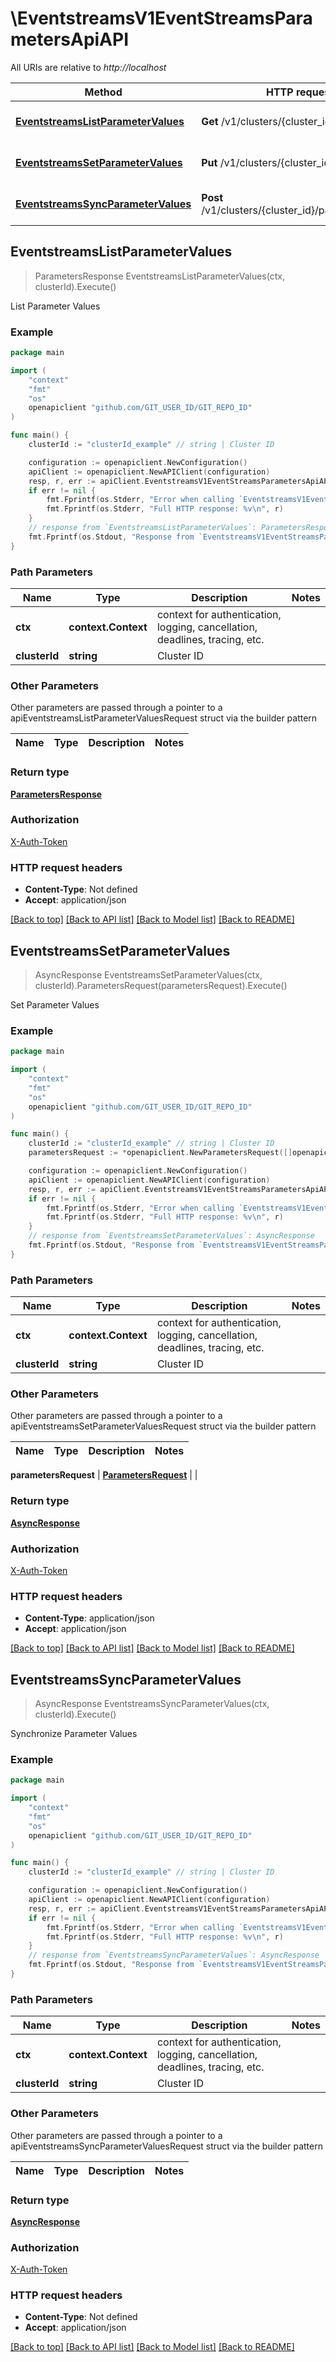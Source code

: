 # \EventstreamsV1EventStreamsParametersApiAPI

All URIs are relative to *http://localhost*

Method | HTTP request | Description
------------- | ------------- | -------------
[**EventstreamsListParameterValues**](EventstreamsV1EventStreamsParametersApiAPI.md#EventstreamsListParameterValues) | **Get** /v1/clusters/{cluster_id}/parameters | List Parameter Values
[**EventstreamsSetParameterValues**](EventstreamsV1EventStreamsParametersApiAPI.md#EventstreamsSetParameterValues) | **Put** /v1/clusters/{cluster_id}/parameters | Set Parameter Values
[**EventstreamsSyncParameterValues**](EventstreamsV1EventStreamsParametersApiAPI.md#EventstreamsSyncParameterValues) | **Post** /v1/clusters/{cluster_id}/parameters/sync | Synchronize Parameter Values



## EventstreamsListParameterValues

> ParametersResponse EventstreamsListParameterValues(ctx, clusterId).Execute()

List Parameter Values



### Example

```go
package main

import (
	"context"
	"fmt"
	"os"
	openapiclient "github.com/GIT_USER_ID/GIT_REPO_ID"
)

func main() {
	clusterId := "clusterId_example" // string | Cluster ID

	configuration := openapiclient.NewConfiguration()
	apiClient := openapiclient.NewAPIClient(configuration)
	resp, r, err := apiClient.EventstreamsV1EventStreamsParametersApiAPI.EventstreamsListParameterValues(context.Background(), clusterId).Execute()
	if err != nil {
		fmt.Fprintf(os.Stderr, "Error when calling `EventstreamsV1EventStreamsParametersApiAPI.EventstreamsListParameterValues``: %v\n", err)
		fmt.Fprintf(os.Stderr, "Full HTTP response: %v\n", r)
	}
	// response from `EventstreamsListParameterValues`: ParametersResponse
	fmt.Fprintf(os.Stdout, "Response from `EventstreamsV1EventStreamsParametersApiAPI.EventstreamsListParameterValues`: %v\n", resp)
}
```

### Path Parameters


Name | Type | Description  | Notes
------------- | ------------- | ------------- | -------------
**ctx** | **context.Context** | context for authentication, logging, cancellation, deadlines, tracing, etc.
**clusterId** | **string** | Cluster ID | 

### Other Parameters

Other parameters are passed through a pointer to a apiEventstreamsListParameterValuesRequest struct via the builder pattern


Name | Type | Description  | Notes
------------- | ------------- | ------------- | -------------


### Return type

[**ParametersResponse**](ParametersResponse.md)

### Authorization

[X-Auth-Token](../README.md#X-Auth-Token)

### HTTP request headers

- **Content-Type**: Not defined
- **Accept**: application/json

[[Back to top]](#) [[Back to API list]](../README.md#documentation-for-api-endpoints)
[[Back to Model list]](../README.md#documentation-for-models)
[[Back to README]](../README.md)


## EventstreamsSetParameterValues

> AsyncResponse EventstreamsSetParameterValues(ctx, clusterId).ParametersRequest(parametersRequest).Execute()

Set Parameter Values



### Example

```go
package main

import (
	"context"
	"fmt"
	"os"
	openapiclient "github.com/GIT_USER_ID/GIT_REPO_ID"
)

func main() {
	clusterId := "clusterId_example" // string | Cluster ID
	parametersRequest := *openapiclient.NewParametersRequest([]openapiclient.ParameterRequest{*openapiclient.NewParameterRequest("Id_example", "NewValue_example", "OldValue_example")}) // ParametersRequest | 

	configuration := openapiclient.NewConfiguration()
	apiClient := openapiclient.NewAPIClient(configuration)
	resp, r, err := apiClient.EventstreamsV1EventStreamsParametersApiAPI.EventstreamsSetParameterValues(context.Background(), clusterId).ParametersRequest(parametersRequest).Execute()
	if err != nil {
		fmt.Fprintf(os.Stderr, "Error when calling `EventstreamsV1EventStreamsParametersApiAPI.EventstreamsSetParameterValues``: %v\n", err)
		fmt.Fprintf(os.Stderr, "Full HTTP response: %v\n", r)
	}
	// response from `EventstreamsSetParameterValues`: AsyncResponse
	fmt.Fprintf(os.Stdout, "Response from `EventstreamsV1EventStreamsParametersApiAPI.EventstreamsSetParameterValues`: %v\n", resp)
}
```

### Path Parameters


Name | Type | Description  | Notes
------------- | ------------- | ------------- | -------------
**ctx** | **context.Context** | context for authentication, logging, cancellation, deadlines, tracing, etc.
**clusterId** | **string** | Cluster ID | 

### Other Parameters

Other parameters are passed through a pointer to a apiEventstreamsSetParameterValuesRequest struct via the builder pattern


Name | Type | Description  | Notes
------------- | ------------- | ------------- | -------------

 **parametersRequest** | [**ParametersRequest**](ParametersRequest.md) |  | 

### Return type

[**AsyncResponse**](AsyncResponse.md)

### Authorization

[X-Auth-Token](../README.md#X-Auth-Token)

### HTTP request headers

- **Content-Type**: application/json
- **Accept**: application/json

[[Back to top]](#) [[Back to API list]](../README.md#documentation-for-api-endpoints)
[[Back to Model list]](../README.md#documentation-for-models)
[[Back to README]](../README.md)


## EventstreamsSyncParameterValues

> AsyncResponse EventstreamsSyncParameterValues(ctx, clusterId).Execute()

Synchronize Parameter Values



### Example

```go
package main

import (
	"context"
	"fmt"
	"os"
	openapiclient "github.com/GIT_USER_ID/GIT_REPO_ID"
)

func main() {
	clusterId := "clusterId_example" // string | Cluster ID

	configuration := openapiclient.NewConfiguration()
	apiClient := openapiclient.NewAPIClient(configuration)
	resp, r, err := apiClient.EventstreamsV1EventStreamsParametersApiAPI.EventstreamsSyncParameterValues(context.Background(), clusterId).Execute()
	if err != nil {
		fmt.Fprintf(os.Stderr, "Error when calling `EventstreamsV1EventStreamsParametersApiAPI.EventstreamsSyncParameterValues``: %v\n", err)
		fmt.Fprintf(os.Stderr, "Full HTTP response: %v\n", r)
	}
	// response from `EventstreamsSyncParameterValues`: AsyncResponse
	fmt.Fprintf(os.Stdout, "Response from `EventstreamsV1EventStreamsParametersApiAPI.EventstreamsSyncParameterValues`: %v\n", resp)
}
```

### Path Parameters


Name | Type | Description  | Notes
------------- | ------------- | ------------- | -------------
**ctx** | **context.Context** | context for authentication, logging, cancellation, deadlines, tracing, etc.
**clusterId** | **string** | Cluster ID | 

### Other Parameters

Other parameters are passed through a pointer to a apiEventstreamsSyncParameterValuesRequest struct via the builder pattern


Name | Type | Description  | Notes
------------- | ------------- | ------------- | -------------


### Return type

[**AsyncResponse**](AsyncResponse.md)

### Authorization

[X-Auth-Token](../README.md#X-Auth-Token)

### HTTP request headers

- **Content-Type**: Not defined
- **Accept**: application/json

[[Back to top]](#) [[Back to API list]](../README.md#documentation-for-api-endpoints)
[[Back to Model list]](../README.md#documentation-for-models)
[[Back to README]](../README.md)

